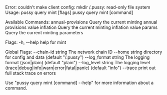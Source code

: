 Error: couldn't make client config: mkdir /.pussy: read-only file system
Usage:
  pussy query mint [flags]
  pussy query mint [command]

Available Commands:
  annual-provisions Query the current minting annual provisions value
  inflation         Query the current minting inflation value
  params            Query the current minting parameters

Flags:
  -h, --help   help for mint

Global Flags:
      --chain-id string     The network chain ID
      --home string         directory for config and data (default "/.pussy")
      --log_format string   The logging format (json|plain) (default "plain")
      --log_level string    The logging level (trace|debug|info|warn|error|fatal|panic) (default "info")
      --trace               print out full stack trace on errors

Use "pussy query mint [command] --help" for more information about a command.

